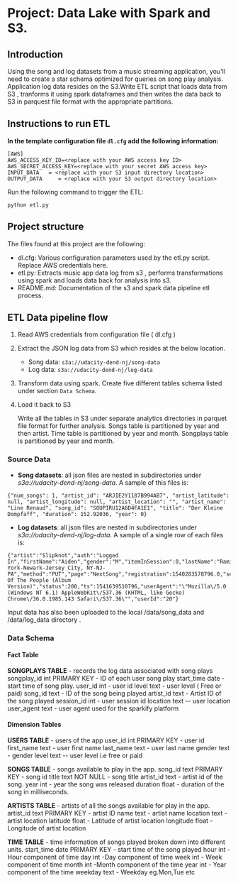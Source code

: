 # Project: Data Lake with Spark and S3.

## Introduction

Using the song and log datasets from a music streaming application, you'll need to create a star schema optimized for queries on song play analysis.
Application log data resides on the S3.Write ETL script that loads data from S3 , tranforms it using spark dataframes and then writes the
data back to S3 in parquest file format with the appropriate partitions.

## Instructions to run ETL

**In the template configuration file `dl.cfg` add the following information:**

```
[AWS]
AWS_ACCESS_KEY_ID=<replace with your AWS access key ID>
AWS_SECRET_ACCESS_KEY=<replace with your secret AWS access key>
INPUT_DATA   = <replace with your S3 input directory location>
OUTPUT_DATA     = <replace with your S3 output directory location>
```

Run the following command to trigger the ETL:

`python etl.py`

## Project structure

The files found at this project are the following:

- dl.cfg: Various configuration parameters used by the etl.py script. Replace AWS credentials here.
- etl.py: Extracts music app data log from s3 , performs transformations using spark and loads data back for analysis into s3.
- README.md: Documentation of the s3 and spark data pipeline etl process.

## ETL Data pipeline flow

1. Read AWS credentials from configuration file ( dl.cfg )
2. Extract the JSON log data from S3 which resides at the below location.
    - Song data: `s3a://udacity-dend-nj/song-data`
    - Log data: `s3a://udacity-dend-nj/log-data`

3. Transform data using spark.
   Create five different tables schema listed under section `Data Schema`.

4. Load it back to S3

    Write all the tables in S3 under separate analytics directories in parquet file format for further analysis.
    Songs table is partitioned by year and then artist. 
    Time table is partitioned by year and month. 
    Songplays table is partitioned by year and month.


### Source Data
- **Song datasets**: all json files are nested in subdirectories under *s3a://udacity-dend-nj/song-data*. A sample of this files is:

```
{"num_songs": 1, "artist_id": "ARJIE2Y1187B994AB7", "artist_latitude": null, "artist_longitude": null, "artist_location": "", "artist_name": "Line Renaud", "song_id": "SOUPIRU12A6D4FA1E1", "title": "Der Kleine Dompfaff", "duration": 152.92036, "year": 0}
```

- **Log datasets**: all json files are nested in subdirectories under *s3a://udacity-dend-nj/log-data*. A sample of a single row of each files is:

```
{"artist":"Slipknot","auth":"Logged In","firstName":"Aiden","gender":"M","itemInSession":0,"lastName":"Ramirez","length":192.57424,"level":"paid","location":"New York-Newark-Jersey City, NY-NJ-PA","method":"PUT","page":"NextSong","registration":1540283578796.0,"sessionId":19,"song":"Opium Of The People (Album Version)","status":200,"ts":1541639510796,"userAgent":"\"Mozilla\/5.0 (Windows NT 6.1) AppleWebKit\/537.36 (KHTML, like Gecko) Chrome\/36.0.1985.143 Safari\/537.36\"","userId":"20"}
```
Input data has also been uploaded to the local /data/song_data and /data/log_data directory .

### Data Schema

#### Fact Table
**SONGPLAYS TABLE** - records the log data associated with song plays 
        songplay_id int PRIMARY KEY  - ID of each user song play
        start_time date - start time of song play.
        user_id int - user id
        level text - user level ( Free or paid)
        song_id text  - ID of the song being played
        artist_id text - Artist ID of the song played
        session_id int - user session id
        location text -- user location
        user_agent text - user agent used for the sparkify platform
        
#### Dimension Tables
   
**USERS TABLE** - users of the app
 user_id int PRIMARY KEY - user id
    first_name text - user first name
    last_name text - user last name
    gender text - gender
    level text -- user level i.e free or paid

**SONGS TABLE** - songs available to play in the app.
    song_id text PRIMARY KEY - song id
    title text NOT NULL - song title
    artist_id text  - artist id of the song.
    year int - year the song was released
    duration float - duration of the song in milliseconds.
                        

**ARTISTS TABLE** - artists of all the songs available for play in the app.
 artist_id text PRIMARY KEY - artist ID
 name text  - artist name
 location text - artist location
 latitude float - Latitude of artist location
 longitude float - Longitude of artist location

**TIME TABLE** - time information of songs played broken down into different units.
    start_time date PRIMARY KEY - start time of the song played
    hour int - Hour component of time
    day int -Day component of time
    week int - Week component of time
    month int -Month component of the time
    year int - Year component of the time
    weekday text - Weekday eg.Mon,Tue etc
